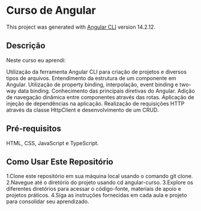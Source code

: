 # Curso de Angular

This project was generated with [Angular CLI](https://github.com/angular/angular-cli) version 14.2.12.

## Descrição

Neste curso eu aprendi:

Utilização da ferramenta Angular CLI para criação de projetos e diversos tipos de arquivos.
Entendimento da estrutura de um componente em Angular.
Utilização de property binding, interpolação, event binding e two-way data binding.
Conhecimento das principais diretivas do Angular.
Adição de navegação dinâmica entre componentes através das rotas.
Aplicação de injeção de dependências na aplicação.
Realização de requisições HTTP através da classe HttpClient e desenvolvimento de um CRUD.


## Pré-requisitos

HTML, CSS, JavaScript e TypeScript.

## Como Usar Este Repositório


1.Clone este repositório em sua máquina local usando o comando git clone.
2.Navegue até o diretório do projeto usando cd angular-curso.
3.Explore os diferentes diretórios para acessar o código-fonte, materiais de apoio e projetos práticos.
4.Siga as instruções fornecidas em cada aula e projeto para consolidar seu aprendizado.
 
 
